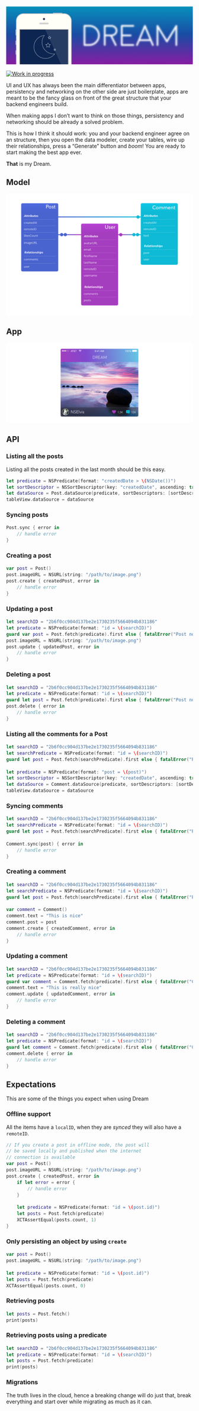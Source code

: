 ![Dream](https://github.com/3lvis/Dream/blob/master/Images/cover-v2.png)

[![Work in progress](https://img.shields.io/badge/status-work%20in%20progress-blue.svg)](https://github.com/3lvis/Dream)

UI and UX has always been the main differentiator between apps, persistency and networking on the other side are just boilerplate, apps are meant to be the fancy glass on front of the great structure that your backend engineers build.

When making apps I don’t want to think on those things, persistency and networking should be already a solved problem.

This is how I think it should work: you and your backend engineer agree on an structure, then you open the data modeler, create your tables, wire up their relationships, press a “Generate” button and *boom*! You are ready to start making the best app ever.

**That** is my Dream.

## Model

![model](https://github.com/3lvis/Dream/blob/master/Images/model-v8.png)

## App

![app](https://github.com/3lvis/Dream/blob/master/Images/app-v4.png)

## API

### Listing all the posts

Listing all the posts created in the last month should be this easy.

```swift
let predicate = NSPredicate(format: "createdDate > \(NSDate())")
let sortDescriptor = NSSortDescriptor(key: "createdDate", ascending: true)
let dataSource = Post.dataSource(predicate, sortDescriptors: [sortDescriptor])
tableView.dataSource = dataSource
```

### Syncing posts

```swift
Post.sync { error in
    // handle error
}
```

### Creating a post

```swift
var post = Post()
post.imageURL = NSURL(string: "/path/to/image.png")
post.create { createdPost, error in
    // handle error
}
```

### Updating a post

```swift
let searchID = "2b6f0cc904d137be2e1730235f5664094b831186"
let predicate = NSPredicate(format: "id = \(searchID)")
guard var post = Post.fetch(predicate).first else { fatalError("Post not found") }
post.imageURL = NSURL(string: "/path/to/image.png")
post.update { updatedPost, error in
    // handle error
}
```

### Deleting a post

```swift
let searchID = "2b6f0cc904d137be2e1730235f5664094b831186"
let predicate = NSPredicate(format: "id = \(searchID)")
guard let post = Post.fetch(predicate).first else { fatalError("Post not found") }
post.delete { error in
    // handle error
}
```

### Listing all the comments for a Post

```swift
let searchID = "2b6f0cc904d137be2e1730235f5664094b831186"
let searchPredicate = NSPredicate(format: "id = \(searchID)")
guard let post = Post.fetch(searchPredicate).first else { fatalError("Post not found") }

let predicate = NSPredicate(format: "post = \(post)")
let sortDescriptor = NSSortDescriptor(key: "createdDate", ascending: true)
let dataSource = Comment.dataSource(predicate, sortDescriptors: [sortDescriptor])
tableView.dataSource = dataSource
```

### Syncing comments

```swift
let searchID = "2b6f0cc904d137be2e1730235f5664094b831186"
let searchPredicate = NSPredicate(format: "id = \(searchID)")
guard let post = Post.fetch(searchPredicate).first else { fatalError("Post not found") }

Comment.sync(post) { error in
    // handle error
}
```

### Creating a comment

```swift
let searchID = "2b6f0cc904d137be2e1730235f5664094b831186"
let searchPredicate = NSPredicate(format: "id = \(searchID)")
guard let post = Post.fetch(searchPredicate).first else { fatalError("Post not found") }

var comment = Comment()
comment.text = "This is nice"
comment.post = post
comment.create { createdComment, error in
    // handle error
}
```

### Updating a comment

```swift
let searchID = "2b6f0cc904d137be2e1730235f5664094b831186"
let predicate = NSPredicate(format: "id = \(searchID)")
guard var comment = Comment.fetch(predicate).first else { fatalError("Comment not found") }
comment.text = "This is really nice"
comment.update { updatedComment, error in
    // handle error
}
```

### Deleting a comment

```swift
let searchID = "2b6f0cc904d137be2e1730235f5664094b831186"
let predicate = NSPredicate(format: "id = \(searchID)")
guard let comment = Comment.fetch(predicate).first else { fatalError("Comment not found") }
comment.delete { error in
    // handle error
}
```

## Expectations

This are some of the things you expect when using Dream

### Offline support

All the items have a `localID`, when they are _synced_ they will also have a `remoteID`.

```swift
// If you create a post in offline mode, the post will
// be saved locally and published when the internet
// connection is available
var post = Post()
post.imageURL = NSURL(string: "/path/to/image.png")
post.create { createdPost, error in
    if let error = error {
        // handle error
    }

    let predicate = NSPredicate(format: "id = \(post.id)")
    let posts = Post.fetch(predicate)
    XCTAssertEqual(posts.count, 1)
}
```

### Only persisting an object by using `create`

```swift
var post = Post()
post.imageURL = NSURL(string: "/path/to/image.png")

let predicate = NSPredicate(format: "id = \(post.id)")
let posts = Post.fetch(predicate)
XCTAssertEqual(posts.count, 0)
```

### Retrieving posts

```swift
let posts = Post.fetch()
print(posts)
```

### Retrieving posts using a predicate

```swift
let searchID = "2b6f0cc904d137be2e1730235f5664094b831186"
let predicate = NSPredicate(format: "id = \(searchID)")
let posts = Post.fetch(predicate)
print(posts)
```

### Migrations

The truth lives in the cloud, hence a breaking change will do just that, break everything and start over while migrating as much as it can.

